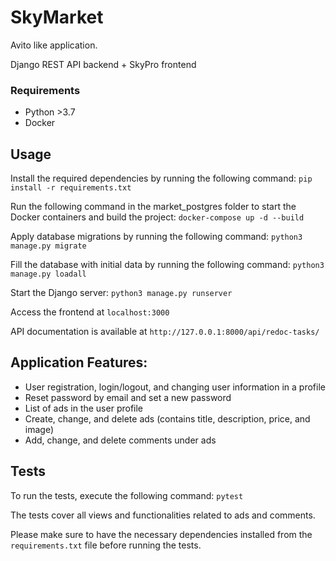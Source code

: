 # SkyMarket

Avito like application.

Django REST API backend + SkyPro frontend

### Requirements
* Python >3.7
* Docker

## Usage

Install the required dependencies by running the following command: `pip install -r requirements.txt`

Run the following command in the market_postgres folder to start the Docker containers and build the project:
`docker-compose up -d --build`

Apply database migrations by running the following command: `python3 manage.py migrate`

Fill the database with initial data by running the following command: `python3 manage.py loadall`

Start the Django server: `python3 manage.py runserver`

Access the frontend at `localhost:3000`

API documentation is available at `http://127.0.0.1:8000/api/redoc-tasks/`

## Application Features:
- User registration, login/logout, and changing user information in a profile
- Reset password by email and set a new password
- List of ads in the user profile
- Create, change, and delete ads (contains title, description, price, and image)
- Add, change, and delete comments under ads

## Tests
To run the tests, execute the following command: `pytest`

The tests cover all views and functionalities related to ads and comments.

Please make sure to have the necessary dependencies installed from the `requirements.txt` file before running the tests.